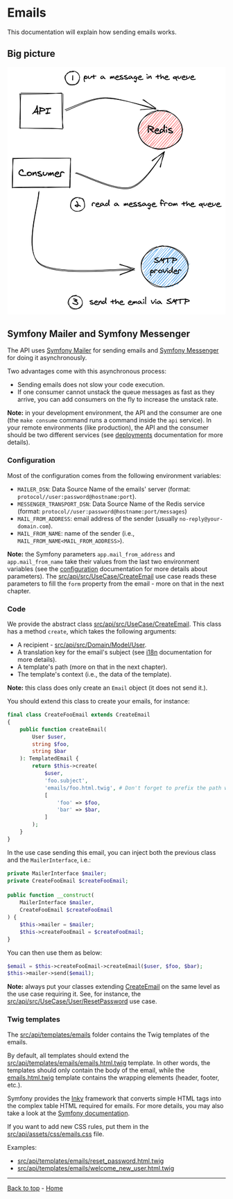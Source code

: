 # Emails

This documentation will explain how sending emails works.

## Big picture

![Emails big picture](assets/images/emails_big_picture.png)

## Symfony Mailer and Symfony Messenger

The API uses [Symfony Mailer](https://symfony.com/doc/current/mailer.html) for sending emails and
[Symfony Messenger](https://symfony.com/doc/current/messenger.html) for doing it asynchronously.

Two advantages come with this asynchronous process:

* Sending emails does not slow your code execution.
* If one consumer cannot unstack the queue messages as fast as they arrive, you can add consumers on the fly to 
increase the unstack rate.

**Note:** in your development environment, the API and the consumer are one (the `make consume` command runs a command
inside the `api` service). In your remote environments (like production), the API and the consumer should be two 
different services (see [deployments](deployments/README.md) documentation for more details).

### Configuration

Most of the configuration comes from the following environment variables:

* `MAILER_DSN`: Data Source Name of the emails' server (format: `protocol//user:password@hostname:port`).
* `MESSENGER_TRANSPORT_DSN`: Data Source Name of the Redis service (format: `protocol//user:password@hostname:port/messages`)
* `MAIL_FROM_ADDRESS`: email address of the sender (usually `no-reply@your-domain.com`).
* `MAIL_FROM_NAME`: name of the sender (i.e., `MAIL_FROM_NAME<MAIL_FROM_ADDRESS>`).

**Note:** the Symfony parameters `app.mail_from_address` and `app.mail_from_name` take their values from the last two 
environment variables (see the [configuration](configuration.md) documentation for more details about parameters). 
The [src/api/src/UseCase/CreateEmail](../src/api/src/UseCase/CreateEmail.php) use case reads these parameters to 
fill the `form` property from the email - more on that in the next chapter.

### Code

We provide the abstract class [src/api/src/UseCase/CreateEmail](../src/api/src/UseCase/CreateEmail.php).
This class has a method `create`, which takes the following arguments:

* A recipient - [src/api/src/Domain/Model/User](../src/api/src/Domain/Model/User.php).
* A translation key for the email's subject (see [i18n](i18n.md) documentation for more details).
* A template's path (more on that in the next chapter).
* The template's context (i.e., the data of the template).

**Note:** this class does only create an `Email` object (it does not send it.).

You should extend this class to create your emails, for instance:

```php
final class CreateFooEmail extends CreateEmail
{
    public function createEmail(
        User $user,
        string $foo,
        string $bar
    ): TemplatedEmail {
        return $this->create(
            $user,
            'foo.subject',
            'emails/foo.html.twig', # Don't forget to prefix the path with "emails/".
            [
                'foo' => $foo,
                'bar' => $bar,
            ]
        );
    }
}
```

In the use case sending this email, you can inject both the previous class and the `MailerInterface`, i.e.:

```php
private MailerInterface $mailer;
private CreateFooEmail $createFooEmail;

public function __construct(
    MailerInterface $mailer,
    CreateFooEmail $createFooEmail
) {
    $this->mailer = $mailer;
    $this->createFooEmail = $createFooEmail;
}
```

You can then use them as below:

```php
$email = $this->createFooEmail->createEmail($user, $foo, $bar);
$this->mailer->send($email);
```

**Note:** always put your classes extending [CreateEmail](../src/api/src/UseCase/CreateEmail.php) on the same level as
the use case requiring it. See, for instance, the 
[src/api/src/UseCase/User/ResetPassword](../src/api/src/UseCase/User/ResetPassword) use case.

### Twig templates

The [src/api/templates/emails](../src/api/templates/emails) folder contains the Twig templates of the emails.

By default, all templates should extend the 
[src/api/templates/emails/emails.html.twig](../src/api/templates/emails/emails.html.twig) template. In other words,
the templates should only contain the body of the email, while the 
[emails.html.twig](../src/api/templates/emails/emails.html.twig) template contains the wrapping 
elements (header, footer, etc.).

Symfony provides the [Inky](https://get.foundation/emails/docs/inky.html) framework that converts simple HTML tags into 
the complex table HTML required for emails. For more details, you may also take a look at the 
[Symfony documentation](https://symfony.com/doc/current/mailer.html#inky-email-templating-language).

If you want to add new CSS rules, put them in the [src/api/assets/css/emails.css](../src/api/assets/css/emails.css) file.

Examples:

* [src/api/templates/emails/reset_password.html.twig](../src/api/templates/emails/reset_password.html.twig)
* [src/api/templates/emails/welcome_new_user.html.twig](../src/api/templates/emails/welcome_new_user.html.twig)

---

[Back to top](#emails) - [Home](../README.md)